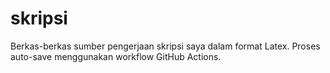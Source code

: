 # skripsi
Berkas-berkas sumber pengerjaan skripsi saya dalam format Latex. Proses auto-save menggunakan workflow GitHub Actions.
